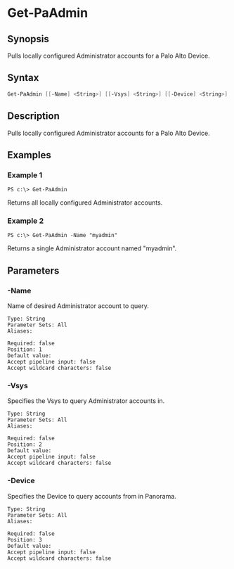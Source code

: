 # Get-PaAdmin

## Synopsis

Pulls locally configured Administrator accounts for a Palo Alto Device.

## Syntax


```powershell
Get-PaAdmin [[-Name] <String>] [[-Vsys] <String>] [[-Device] <String>] 
```

## Description

Pulls locally configured Administrator accounts for a Palo Alto Device.

## Examples

### Example 1

```
PS c:\> Get-PaAdmin
```


Returns all locally configured Administrator accounts.










### Example 2

```
PS c:\> Get-PaAdmin -Name "myadmin"
```

Returns a single Administrator account named "myadmin".










## Parameters

### -Name

Name of desired Administrator account to query.

```asciidoc
Type: String
Parameter Sets: All
Aliases: 

Required: false
Position: 1
Default value: 
Accept pipeline input: false
Accept wildcard characters: false
```
### -Vsys

Specifies the Vsys to query Administrator accounts in.

```asciidoc
Type: String
Parameter Sets: All
Aliases: 

Required: false
Position: 2
Default value: 
Accept pipeline input: false
Accept wildcard characters: false
```
### -Device

Specifies the Device to query accounts from in Panorama.

```asciidoc
Type: String
Parameter Sets: All
Aliases: 

Required: false
Position: 3
Default value: 
Accept pipeline input: false
Accept wildcard characters: false
```


